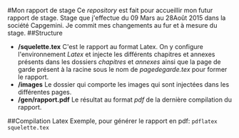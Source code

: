 #Mon rapport de stage
Ce *repository* est fait pour accueillir mon futur rapport de stage. Stage que j'effectue du 09 Mars au 28Août 2015 dans la société Capgemini. Je commit mes changements au fur et à mesure du stage.
##Structure
- **/squelette.tex** C'est le rapport au format Latex. On y configure l'environnement *Latex* et injecte les différents chapitres et annexes présents dans les dossiers *chapitres* et *annexes* ainsi que la page de garde présent à la racine sous le nom de *pagedegarde.tex* pour former le rapport.
- **/images** Le dossier qui comporte les images qui sont injectées dans les différentes pages.  
- **/gen/rapport.pdf** Le résultat au format *pdf* de la dernière compilation du rapport.

##Compilation Latex
Exemple, pour générer le rapport en pdf:
`pdflatex squelette.tex`
